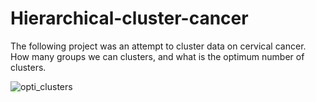 # Hierarchical-cluster-cancer

The following project was an attempt to cluster data on cervical cancer. How many groups we can clusters, and what is the optimum number of clusters.

![opti_clusters](https://user-images.githubusercontent.com/31741251/129241226-ad8b8f13-74c1-4293-80af-f2dc8f274408.png)

